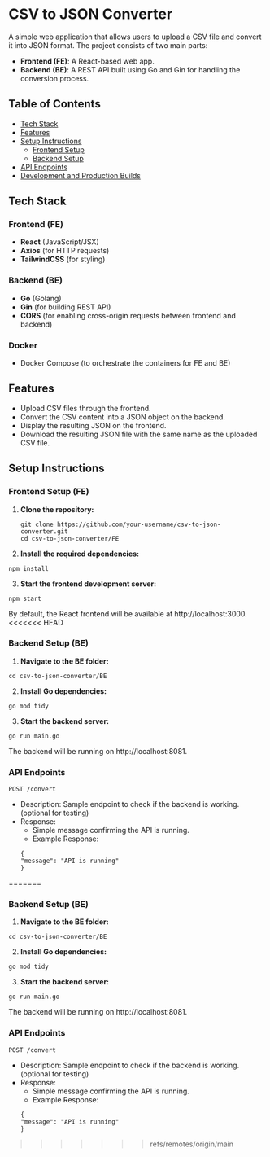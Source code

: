 # CSV to JSON Converter

A simple web application that allows users to upload a CSV file and convert it into JSON format. The project consists of two main parts:
- **Frontend (FE)**: A React-based web app.
- **Backend (BE)**: A REST API built using Go and Gin for handling the conversion process.

## Table of Contents

- [Tech Stack](#tech-stack)
- [Features](#features)
- [Setup Instructions](#setup-instructions)
  - [Frontend Setup](#frontend-setup)
  - [Backend Setup](#backend-setup)
- [API Endpoints](#api-endpoints)
- [Development and Production Builds](#development-and-production-builds)

## Tech Stack

### Frontend (FE)
- **React** (JavaScript/JSX)
- **Axios** (for HTTP requests)
- **TailwindCSS** (for styling)

### Backend (BE)
- **Go** (Golang)
- **Gin** (for building REST API)
- **CORS** (for enabling cross-origin requests between frontend and backend)

### Docker
- Docker Compose (to orchestrate the containers for FE and BE)

## Features
- Upload CSV files through the frontend.
- Convert the CSV content into a JSON object on the backend.
- Display the resulting JSON on the frontend.
- Download the resulting JSON file with the same name as the uploaded CSV file.

## Setup Instructions

### Frontend Setup (FE)

1. **Clone the repository:**

   ```
   git clone https://github.com/your-username/csv-to-json-converter.git
   cd csv-to-json-converter/FE
   
2. **Install the required dependencies:**
  ```
  npm install
 ```
3. **Start the frontend development server:**
 ```
npm start
```
By default, the React frontend will be available at http://localhost:3000.
<<<<<<< HEAD

### Backend Setup (BE)

1. **Navigate to the BE folder:**

  ```
  cd csv-to-json-converter/BE
  ```

2. **Install Go dependencies:**
  ```
  go mod tidy
  ```

3. **Start the backend server:**
  ```
  go run main.go
  ```
The backend will be running on http://localhost:8081.

### API Endpoints
`POST /convert`

- Description: Sample endpoint to check if the backend is working. (optional for testing)
- Response:
  - Simple message confirming the API is running.
  - Example Response:
  ```
  {
  "message": "API is running"
  }
  ```
=======

### Backend Setup (BE)

1. **Navigate to the BE folder:**

  ```
  cd csv-to-json-converter/BE
  ```

2. **Install Go dependencies:**
  ```
  go mod tidy
  ```

3. **Start the backend server:**
  ```
  go run main.go
  ```
The backend will be running on http://localhost:8081.

### API Endpoints
`POST /convert`

- Description: Sample endpoint to check if the backend is working. (optional for testing)
- Response:
  - Simple message confirming the API is running.
  - Example Response:
  ```
  {
  "message": "API is running"
  }
  ```
  
  


>>>>>>> refs/remotes/origin/main
